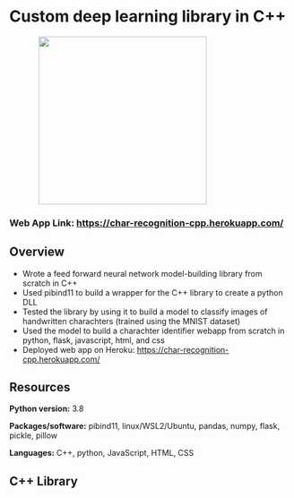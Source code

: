 
# Custom deep learning library in C++

<p float ="left" align="center">
  <img style="padding-right: 100px;" src="/cpp_FFNN_module/readme_pictures/video.gif" height="300" >
</p>

### Web App Link: https://char-recognition-cpp.herokuapp.com/

## Overview
* Wrote a feed forward neural network model-building library from scratch in C++
* Used pibind11 to build a wrapper for the C++ library to create a python DLL 
* Tested the library by using it to build a model to classify images of handwritten charachters (trained using the MNIST dataset)
* Used the model to build a charachter identifier webapp from scratch in python, flask, javascript, html, and css
* Deployed web app on Heroku: https://char-recognition-cpp.herokuapp.com/

## Resources
**Python version:** 3.8

**Packages/software:** pibind11, linux/WSL2/Ubuntu, pandas, numpy, flask, pickle, pillow

**Languages:** C++, python, JavaScript, HTML, CSS

## C++ Library

